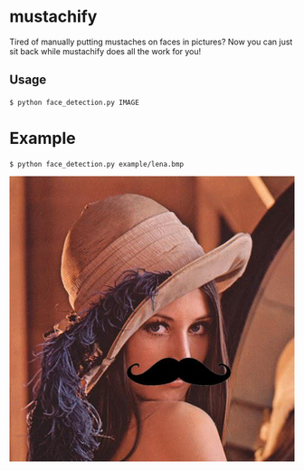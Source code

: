 # mustachify
Tired of manually putting mustaches on faces in pictures?
Now you can just sit back while mustachify does all the work for you!

## Usage
`$ python face_detection.py IMAGE`

# Example
`$ python face_detection.py example/lena.bmp`

![Lena](./example/mustache-lena.jpg?raw=true "Mustache Lena")
